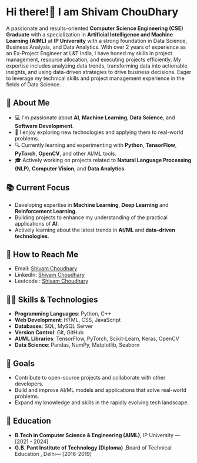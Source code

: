 
# Hi there!👋 I am Shivam ChouDhary
 A passionate and results-oriented  **Computer Science Engineering (CSE) Graduate** with a specialization in **Artificial Intelligence and Machine Learning (AIML)** at **IP University**  with a strong foundation in Data Science, Business Analysis, and Data Analytics. With over 2 years of experience as an Ex-Project Engineer at L&T India, I have honed my skills in project management, resource allocation, and executing projects efficiently. My expertise includes analyzing data trends, transforming data into actionable insights, and using data-driven strategies to drive business decisions. Eager to leverage my technical skills and project management experience in the fields of Data Science.

## 🚀 About Me

- 💻 I'm passionate about **AI**, **Machine Learning**, **Data Science**, and **Software Development**.
- 🧠 I enjoy exploring new technologies and applying them to real-world problems.
- 🔍 Currently learning and experimenting with **Python**, **TensorFlow**, **PyTorch**, **OpenCV**, and other AI/ML tools.
- 🎓 Actively working on projects related to **Natural Language Processing (NLP)**, **Computer Vision**, and **Data Analytics**.

## 📚 Current Focus

- Developing expertise in **Machine Learning**, **Deep Learning** and **Reinforcement Learning**.
- Building projects to enhance my understanding of the practical applications of **AI**.
- Actively learning about the latest trends in **AI/ML** and **data-driven technologies**.
<!---
## 💼 Projects

You can find all my public projects here on my GitHub profile. Some of the notable ones include:
- **[Project 1 Name]** - Brief description of what it does.
- **[Project 2 Name]** - Brief description of what it does.
- **[Project 3 Name]** - Brief description of what it does.

Feel free to check them out and contribute if you're interested! -->
<!--- ## 🪶 Open Source Badges
<details>	
 <summary><b>GSSOC(24) Badges 🪶</b></summary><br>
<div style='display:flex; align-items:center; gap: 10px;' align='center'><a href="https://gssoc.girlscript.tech/leaderboard">
<img src="https://raw.githubusercontent.com/GSSoC24/Postman-Challenge/main/docs/assets/Postman%20White.png" width="100px" height="100px" />
  <img src="https://raw.githubusercontent.com/GSSoC24/Postman-Challenge/main/docs/assets/1.png" width="100px" height="100px" />
  <img src="https://raw.githubusercontent.com/GSSoC24/Postman-Challenge/main/docs/assets/2.png" width="100px" height="100px" />
  <img src="https://raw.githubusercontent.com/GSSoC24/Postman-Challenge/main/docs/assets/3.png" width="100px" height="100px" />
  <img src="https://raw.githubusercontent.com/GSSoC24/Postman-Challenge/main/docs/assets/4.png" width="100px" height="100px" />
  <img src="https://raw.githubusercontent.com/GSSoC24/Postman-Challenge/main/docs/assets/5.png" width="100px" height="100px" />
 <img src="https://raw.githubusercontent.com/GSSoC24/Contributor/refs/heads/main/assets/Git%20Explorer.png" width="100px" height="100px" />
</div>
</details>  -->


## 📧 How to Reach Me

- Email: [Shivam Choudhary](mailto:shivam.datainsight@gmail.com )
- LinkedIn: [Shivam Choudhary](https://www.linkedin.com/in/shivamdatainsight/)
- Leetcode : [Shivam Choudhary](https://leetcode.com/u/shivamDatainsight/)

## 🧑‍💻 Skills & Technologies

- **Programming Languages**: Python, C++
- **Web Development**: HTML, CSS, JavaScript
- **Databases**: SQL, MySQL Server
- **Version Control**: Git, GitHub
- **AI/ML Libraries**: TensorFlow, PyTorch, Scikit-Learn, Keras, OpenCV 
- **Data Science**: Pandas, NumPy, Matplotlib, Seaborn 



## 🎯 Goals

- Contribute to open-source projects and collaborate with other developers.
- Build and improve AI/ML models and applications that solve real-world problems.
- Expand my knowledge and skills in the rapidly evolving tech landscape.

## 📑 Education

- **B.Tech in Computer Science & Engineering (AIML)**, IP  University — [2021 - 2024] 
- **G.B. Pant Institute of Technology (Diploma)** ,Board of Technical Education , Delhi— [2016-2019]


